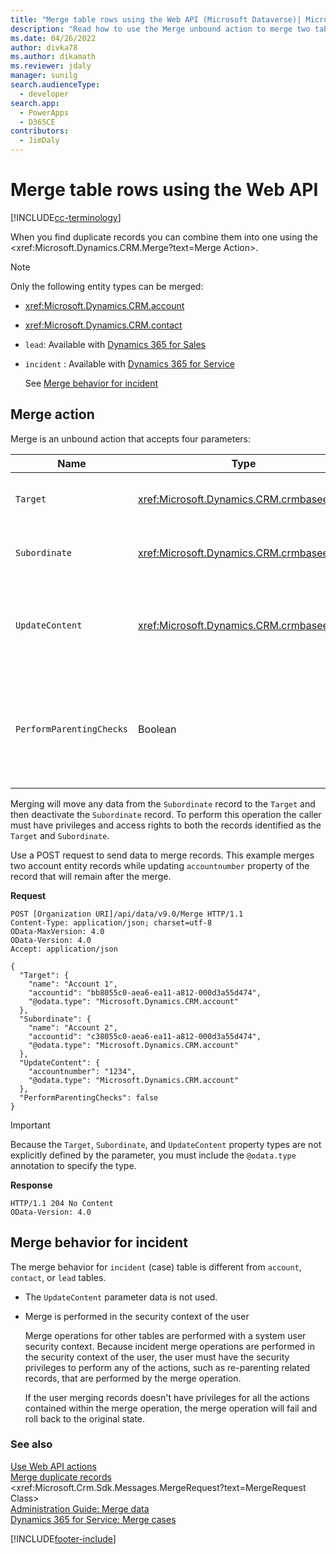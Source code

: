 ```yaml
---
title: "Merge table rows using the Web API (Microsoft Dataverse)| Microsoft Docs"
description: "Read how to use the Merge unbound action to merge two table rows"
ms.date: 04/26/2022
author: divka78
ms.author: dikamath
ms.reviewer: jdaly
manager: sunilg
search.audienceType: 
  - developer
search.app: 
  - PowerApps
  - D365CE
contributors: 
  - JimDaly
---
```


# Merge table rows using the Web API

[!INCLUDE[cc-terminology](../includes/cc-terminology.md)]

When you find duplicate records you can combine them into one using the <xref:Microsoft.Dynamics.CRM.Merge?text=Merge Action>.

> [!NOTE]
> Only the following entity types can be merged:
> - <xref:Microsoft.Dynamics.CRM.account>
> - <xref:Microsoft.Dynamics.CRM.contact>
> - `lead`: Available with [Dynamics 365 for Sales](/dynamics365/sales/help-hub)
> - `incident` : Available with [Dynamics 365 for Service](/dynamics365/customer-service/help-hub)
>
>   See [Merge behavior for incident](#merge-behavior-for-incident)

## Merge action

Merge is an unbound action that accepts four parameters:

|Name  |Type  |Description| Optional|
|---------|---------|---------|---------|
|`Target`|<xref:Microsoft.Dynamics.CRM.crmbaseentity>|The target of the merge operation.| No|
|`Subordinate`|<xref:Microsoft.Dynamics.CRM.crmbaseentity>|The entity record from which to merge data.| No|
|`UpdateContent`|<xref:Microsoft.Dynamics.CRM.crmbaseentity>|Additional entity attributes to be set during the merge operation.| Yes|
|`PerformParentingChecks`|Boolean|Indicates whether to check if the parent information is different for the two entity records.| No|

Merging will move any data from the `Subordinate` record to the `Target` and then deactivate the `Subordinate` record.
To perform this operation the caller must have privileges and access rights to both the records identified as the `Target` and `Subordinate`.

Use a POST request to send data to merge records. 
This example merges two account entity records while updating `accountnumber` property of the record that will remain after the merge.

**Request**

```http
POST [Organization URI]/api/data/v9.0/Merge HTTP/1.1
Content-Type: application/json; charset=utf-8
OData-MaxVersion: 4.0
OData-Version: 4.0
Accept: application/json

{
  "Target": {
    "name": "Account 1",
    "accountid": "bb8055c0-aea6-ea11-a812-000d3a55d474",
    "@odata.type": "Microsoft.Dynamics.CRM.account"
  },
  "Subordinate": {
    "name": "Account 2",
    "accountid": "c38055c0-aea6-ea11-a812-000d3a55d474",
    "@odata.type": "Microsoft.Dynamics.CRM.account"
  },
  "UpdateContent": {
    "accountnumber": "1234",
    "@odata.type": "Microsoft.Dynamics.CRM.account"
  },
  "PerformParentingChecks": false
}
```

> [!IMPORTANT]
> Because the `Target`, `Subordinate`, and `UpdateContent` property types are not explicitly defined by the parameter, you must include the `@odata.type` annotation to specify the type.

**Response** 

```http
HTTP/1.1 204 No Content
OData-Version: 4.0
```

## Merge behavior for incident

The merge behavior for `incident` (case) table is different from `account`, `contact`, or `lead` tables.

- The `UpdateContent` parameter data is not used.
- Merge is performed in the security context of the user

   Merge operations for other tables are performed with a system user security context. Because incident merge operations are performed in the security context of the user, the user must have the security privileges to perform any of the actions, such as re-parenting related records, that are performed by the merge operation.

   If the user merging records doesn't have privileges for all the actions contained within the merge operation, the merge operation will fail and roll back to the original state.

### See also

[Use Web API actions](use-web-api-actions.md)<br />
[Merge duplicate records](../../../user/merge-duplicate-records.md)<br />
<xref:Microsoft.Crm.Sdk.Messages.MergeRequest?text=MergeRequest Class><br />
[Administration Guide: Merge data](/power-platform/admin/merge-data)<br />
[Dynamics 365 for Service: Merge cases](/dynamics365/customer-service/customer-service-hub-user-guide-merge-cases)

[!INCLUDE[footer-include](../../../includes/footer-banner.md)]